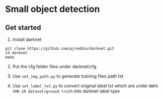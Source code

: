 # Small object detection


## Get started

1. Install darknet
```
git clone https://github.com/pjreddie/darknet.git
cd darknet
make
```

2. Put the cfg folder files  under darknet/cfg

3. Use `set_img_path.py` to generate training files path txt

4. Use `set_label_txt.py` to convert original label txt which are under `NWPU VHR-10 dataset/ground truth` into darknet label type
  
